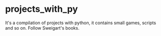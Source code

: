 # projects_with_py
It's a compilation of projects with python, it contains small games, scripts and so on. Follow Sweigart's books.
